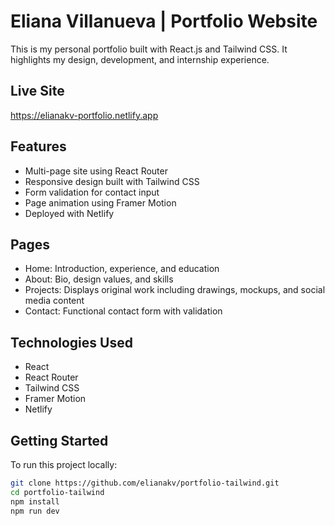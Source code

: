 # Eliana Villanueva | Portfolio Website

This is my personal portfolio built with React.js and Tailwind CSS. It highlights my design, development, and internship experience.

## Live Site
https://elianakv-portfolio.netlify.app

## Features

- Multi-page site using React Router
- Responsive design built with Tailwind CSS
- Form validation for contact input
- Page animation using Framer Motion
- Deployed with Netlify

## Pages

- Home: Introduction, experience, and education
- About: Bio, design values, and skills
- Projects: Displays original work including drawings, mockups, and social media content
- Contact: Functional contact form with validation

## Technologies Used

- React
- React Router
- Tailwind CSS
- Framer Motion
- Netlify

## Getting Started

To run this project locally:

```bash
git clone https://github.com/elianakv/portfolio-tailwind.git
cd portfolio-tailwind
npm install
npm run dev
